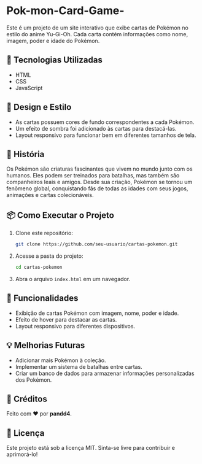 # Pok-mon-Card-Game-

Este é um projeto de um site interativo que exibe cartas de Pokémon no estilo do anime Yu-Gi-Oh. Cada carta contém informações como nome, imagem, poder e idade do Pokémon.

## 🚀 Tecnologias Utilizadas

- HTML
- CSS
- JavaScript

## 🎨 Design e Estilo

- As cartas possuem cores de fundo correspondentes a cada Pokémon.
- Um efeito de sombra foi adicionado às cartas para destacá-las.
- Layout responsivo para funcionar bem em diferentes tamanhos de tela.

## 📜 História

Os Pokémon são criaturas fascinantes que vivem no mundo junto com os humanos. Eles podem ser treinados para batalhas, mas também são companheiros leais e amigos. Desde sua criação, Pokémon se tornou um fenômeno global, conquistando fãs de todas as idades com seus jogos, animações e cartas colecionáveis.

## 📦 Como Executar o Projeto

1. Clone este repositório:
   ```bash
   git clone https://github.com/seu-usuario/cartas-pokemon.git
   ```
2. Acesse a pasta do projeto:
   ```bash
   cd cartas-pokemon
   ```
3. Abra o arquivo `index.html` em um navegador.

## 📌 Funcionalidades

- Exibição de cartas Pokémon com imagem, nome, poder e idade.
- Efeito de hover para destacar as cartas.
- Layout responsivo para diferentes dispositivos.

## 💡 Melhorias Futuras

- Adicionar mais Pokémon à coleção.
- Implementar um sistema de batalhas entre cartas.
- Criar um banco de dados para armazenar informações personalizadas dos Pokémon.

## 💖 Créditos

Feito com ❤️ por **pandd4**.

## 📜 Licença

Este projeto está sob a licença MIT. Sinta-se livre para contribuir e aprimorá-lo!

